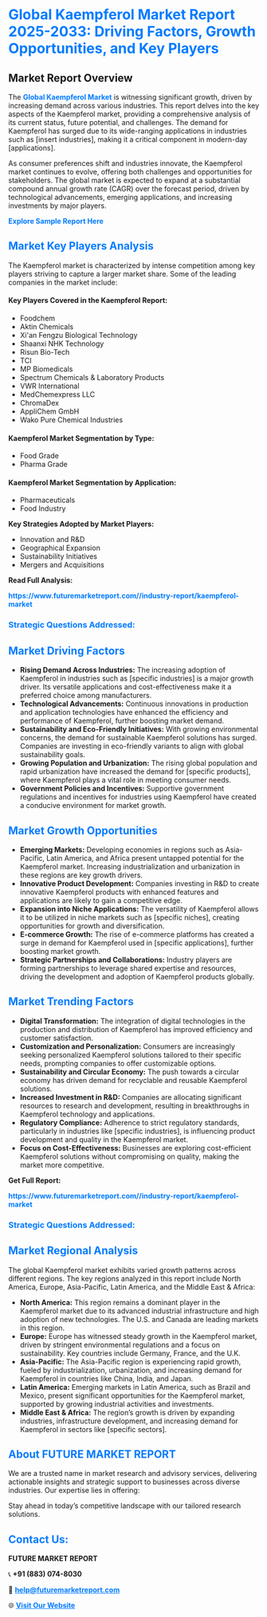 <h1 style="color: #007BFF;">Global Kaempferol Market Report 2025-2033: Driving Factors, Growth Opportunities, and Key Players</h1>

<section id="overview">
<h2>Market Report Overview</h2>
<p>The <a href="https://www.futuremarketreport.com//industry-report/kaempferol-market" style="color: #007BFF; text-decoration: none;"><strong>Global Kaempferol Market</strong></a> is witnessing significant growth, driven by increasing demand across various industries. This report delves into the key aspects of the Kaempferol market, providing a comprehensive analysis of its current status, future potential, and challenges. The demand for Kaempferol has surged due to its wide-ranging applications in industries such as [insert industries], making it a critical component in modern-day [applications].</p>
<p>As consumer preferences shift and industries innovate, the Kaempferol market continues to evolve, offering both challenges and opportunities for stakeholders. The global market is expected to expand at a substantial compound annual growth rate (CAGR) over the forecast period, driven by technological advancements, emerging applications, and increasing investments by major players.</p>
</section>

<section id="overview">
<p><a href="https://www.futuremarketreport.com//request-sample/reportId=90290" style="color: #007BFF; text-decoration: none;"><strong>Explore Sample Report Here</strong></a></p>
</section>

<section id="key-players">
<h2 style="color: #007BFF;">Market Key Players Analysis</h2>
<p>The Kaempferol market is characterized by intense competition among key players striving to capture a larger market share. Some of the leading companies in the market include:</p>
<h4>Key Players Covered in the Kaempferol Report:</h4>
<ul><li>Foodchem</li><li>Aktin Chemicals</li><li>Xi&#039;an Fengzu Biological Technology</li><li>Shaanxi NHK Technology</li><li>Risun Bio-Tech</li><li>TCI</li><li>MP Biomedicals</li><li>Spectrum Chemicals &amp; Laboratory Products</li><li>VWR International</li><li>MedChemexpress LLC</li><li>ChromaDex</li><li>AppliChem GmbH</li><li>Wako Pure Chemical Industries</li></ul>
<h4>Kaempferol Market Segmentation by Type:</h4>
<ul><li>Food Grade</li><li>Pharma Grade</li></ul>

<h4>Kaempferol Market Segmentation by Application:</h4>
<ul><li>Pharmaceuticals</li><li>Food Industry</li></ul>
<p><strong>Key Strategies Adopted by Market Players:</strong></p>
<ul>
<li>Innovation and R&D</li>
<li>Geographical Expansion</li>
<li>Sustainability Initiatives</li>
<li>Mergers and Acquisitions</li>
</ul>
</section>

<section>
<p><strong>Read Full Analysis: </strong></p><a href="https://www.futuremarketreport.com//industry-report/kaempferol-market" style="color: #007BFF; text-decoration: none;"><strong>https://www.futuremarketreport.com//industry-report/kaempferol-market</strong></a>
<h3 style="color: #007BFF;">Strategic Questions Addressed:</h3>
</section>

<section id="driving-factors">
<h2 style="color: #007BFF;">Market Driving Factors</h2>
<ul>
<li><strong>Rising Demand Across Industries:</strong> The increasing adoption of Kaempferol in industries such as [specific industries] is a major growth driver. Its versatile applications and cost-effectiveness make it a preferred choice among manufacturers.</li>
<li><strong>Technological Advancements:</strong> Continuous innovations in production and application technologies have enhanced the efficiency and performance of Kaempferol, further boosting market demand.</li>
<li><strong>Sustainability and Eco-Friendly Initiatives:</strong> With growing environmental concerns, the demand for sustainable Kaempferol solutions has surged. Companies are investing in eco-friendly variants to align with global sustainability goals.</li>
<li><strong>Growing Population and Urbanization:</strong> The rising global population and rapid urbanization have increased the demand for [specific products], where Kaempferol plays a vital role in meeting consumer needs.</li>
<li><strong>Government Policies and Incentives:</strong> Supportive government regulations and incentives for industries using Kaempferol have created a conducive environment for market growth.</li>
</ul>
</section>

<section id="growth-opportunities">
<h2 style="color: #007BFF;">Market Growth Opportunities</h2>
<ul>
<li><strong>Emerging Markets:</strong> Developing economies in regions such as Asia-Pacific, Latin America, and Africa present untapped potential for the Kaempferol market. Increasing industrialization and urbanization in these regions are key growth drivers.</li>
<li><strong>Innovative Product Development:</strong> Companies investing in R&D to create innovative Kaempferol products with enhanced features and applications are likely to gain a competitive edge.</li>
<li><strong>Expansion into Niche Applications:</strong> The versatility of Kaempferol allows it to be utilized in niche markets such as [specific niches], creating opportunities for growth and diversification.</li>
<li><strong>E-commerce Growth:</strong> The rise of e-commerce platforms has created a surge in demand for Kaempferol used in [specific applications], further boosting market growth.</li>
<li><strong>Strategic Partnerships and Collaborations:</strong> Industry players are forming partnerships to leverage shared expertise and resources, driving the development and adoption of Kaempferol products globally.</li>
</ul>
</section>

<section id="trending-factors">
<h2 style="color: #007BFF;">Market Trending Factors</h2>
<ul>
<li><strong>Digital Transformation:</strong> The integration of digital technologies in the production and distribution of Kaempferol has improved efficiency and customer satisfaction.</li>
<li><strong>Customization and Personalization:</strong> Consumers are increasingly seeking personalized Kaempferol solutions tailored to their specific needs, prompting companies to offer customizable options.</li>
<li><strong>Sustainability and Circular Economy:</strong> The push towards a circular economy has driven demand for recyclable and reusable Kaempferol solutions.</li>
<li><strong>Increased Investment in R&D:</strong> Companies are allocating significant resources to research and development, resulting in breakthroughs in Kaempferol technology and applications.</li>
<li><strong>Regulatory Compliance:</strong> Adherence to strict regulatory standards, particularly in industries like [specific industries], is influencing product development and quality in the Kaempferol market.</li>
<li><strong>Focus on Cost-Effectiveness:</strong> Businesses are exploring cost-efficient Kaempferol solutions without compromising on quality, making the market more competitive.</li>
</ul>
</section>

<section>
<p><strong>Get Full Report: </strong></p><a href="https://www.futuremarketreport.com//industry-report/kaempferol-market" style="color: #007BFF; text-decoration: none;"><strong>https://www.futuremarketreport.com//industry-report/kaempferol-market</strong></a>
<h3 style="color: #007BFF;">Strategic Questions Addressed:</h3>
</section>


<section id="regional-analysis">
<h2 style="color: #007BFF;">Market Regional Analysis</h2>
<p>The global Kaempferol market exhibits varied growth patterns across different regions. The key regions analyzed in this report include North America, Europe, Asia-Pacific, Latin America, and the Middle East & Africa:</p>
<ul>
<li><strong>North America:</strong> This region remains a dominant player in the Kaempferol market due to its advanced industrial infrastructure and high adoption of new technologies. The U.S. and Canada are leading markets in this region.</li>
<li><strong>Europe:</strong> Europe has witnessed steady growth in the Kaempferol market, driven by stringent environmental regulations and a focus on sustainability. Key countries include Germany, France, and the U.K.</li>
<li><strong>Asia-Pacific:</strong> The Asia-Pacific region is experiencing rapid growth, fueled by industrialization, urbanization, and increasing demand for Kaempferol in countries like China, India, and Japan.</li>
<li><strong>Latin America:</strong> Emerging markets in Latin America, such as Brazil and Mexico, present significant opportunities for the Kaempferol market, supported by growing industrial activities and investments.</li>
<li><strong>Middle East & Africa:</strong> The region’s growth is driven by expanding industries, infrastructure development, and increasing demand for Kaempferol in sectors like [specific sectors].</li>
</ul>
</section>

<footer>
<h2 style="color: #007BFF;">About FUTURE MARKET REPORT</h2>
<p>We are a trusted name in market research and advisory services, delivering actionable insights and strategic support to businesses across diverse industries. Our expertise lies in offering:</p>

<p>Stay ahead in today’s competitive landscape with our tailored research solutions.</p>

<h2 style="color: #007BFF;">Contact Us:</h2>
<p><strong>FUTURE MARKET REPORT</strong></p>
<p>📞 <strong>+91 (883) 074-8030</strong></p>
<p>📧 <strong><a href="mailto:help@futuremarketreport.com" style="color: #007BFF;">help@futuremarketreport.com</a></strong></p>
<p>🌐 <strong><a href="https://www.futuremarketreport.com/" style="color: #007BFF;">Visit Our Website</a></strong></p>
</footer>
